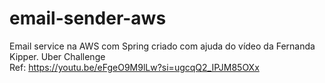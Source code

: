 # email-sender-aws
Email service na AWS com Spring criado com ajuda do vídeo da Fernanda Kipper. Uber Challenge <br>
Ref: https://youtu.be/eFgeO9M9lLw?si=ugcqQ2_IPJM85OXx
